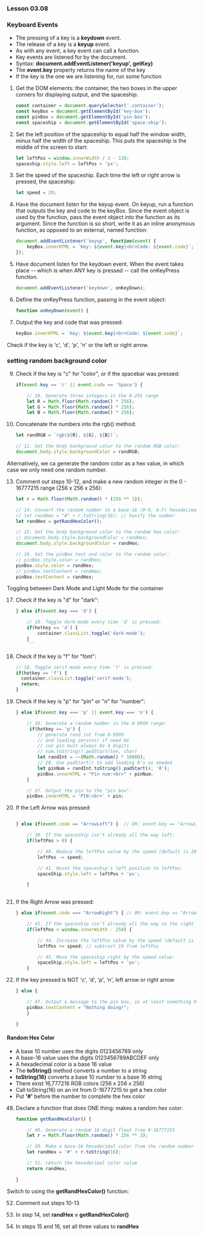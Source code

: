 ### Lesson 03.08

### Keyboard Events

- The pressing of a key is a **keydown** event.
- The release of a key is a **keyup** event.
- As with any event, a key event can call a function.
- Key events are listened for by the document.
- Syntax: **document.addEventListener('keyup', getKey)**
- The **event.key** property returns the name of the key
- If the key is the one we are listening for, run some function

1. Get the DOM elements: the container, the two boxes in the upper corners for displaying output, and the spaceship:

    ```js
    const container = document.querySelector('.container');
    const keyBox = document.getElementById('key-box');
    const pinBox = document.getElementById('pin-box');
    const spaceship = document.getElementById('space-ship');
    ```

2. Set the left position of the spaceship to equal half the window width, minus half the width of the spaceship. This puts the spaceship is the middle of the screen to start:

    ```js
    let leftPos = window.innerWidth / 2 - 128;
    spaceship.style.left = leftPos + 'px';
    ```

4. Set the speed of the spaceship. Each time the left or right arrow is pressed, the spaceship:

    ```js
    let speed = 20;
    ```

5. Have the document listen for the keyup event. On keyup, run a function that outputs the key and code to the keyBox. Since the event object is used by the function, pass the event object into the function as its argument. Since the function is so short, write it as an inline anonymous function, as opposed to an external, named function:

    ```js
    document.addEventListener('keyup', function(event) {
        keyBox.innerHTML = `Key: ${event.key}<br>Code: ${event.code}`;
    });
    ```

6. Have document listen for the keydown event. When the event takes place -- which is when ANY key is pressed -- call the onKeyPress function.

    ```js
    document.addEventListener('keydown', onKeyDown);
    ```

7. Define the onKeyPress function, passing in the event object:

    ```js
    function onKeyDown(event) {
    ```

  8. Output the key and code that was pressed:
   
        ```js
        keyBox.innerHTML = `Key: ${event.key}<br>Code: ${event.code}`;
        ```

Check if the key is 'c', 'd', 'p', 'n' or the left or right arrow. 

### setting random background color 

9. Check if the key is "c" for "color", or if the spacebar was pressed:

    ```js
    if(event.key == 'c' || event.code == 'Space') {

        // 10. Generate three integers in the 0-255 range
        let R = Math.floor(Math.random() * 256);
        let G = Math.floor(Math.random() * 256);
        let B = Math.floor(Math.random() * 256);
    ```

11. Concatenate the numbers into the rgb() method:

    ```js
    let randRGB = `rgb(${R}, ${G}, ${B})`;

    // 12. Set the body background color to the random RGB color:
    document.body.style.backgroundColor = randRGB;
    ```

Alternatively, we ca generate the random color as a hex value, in which case we only need one random number.

13. Comment out steps 10-12, and make a new random integer in the 0 - 16777215 range (256 x 256 x 256):

    ```js
    let r = Math.floor(Math.random() * (256 ** 3));

    // 14. Convert the random number to a base-16 (0-9, A-F) hexadecimal value by calling the toString(16) method on the number.
    // let randHex = "#" + r.toString(16); // hexify the number
    let randHex = getRandHexColor();

    // 15. Set the body background color to the random hex color:
    // document.body.style.backgroundColor = randHex;
    document.body.style.backgroundColor = randHex;

    // 16. Set the pinBox text and color to the random color:
    // pinBox.style.color = randHex; 
    pinBox.style.color = randHex; 
    // pinBox.textContent = randHex;
    pinBox.textContent = randHex;
    ```

Toggling between Dark Mode and Light Mode for the container

17. Check if the key is "d" for "dark":

    ```js
    } else if(event.key === 'd') {

        // 18. Toggle dark-mode every time 'd' is pressed:
        if(hotkey == 'd') {
            container.classList.toggle('dark-mode');
        }
        ```

23. Check if the key is "f" for "font":

    ```js
    // 18. Toggle serif-mode every time 'f' is pressed:
    if(hotkey == 'f') {
      container.classList.toggle('serif-mode');
      return;
    }
    ```

29. Check if the key is "p" for "pin" or "n" for "number":

    ```js
    } else if(event.key === 'p' || event.key === 'n') {

        // 19. Generate a random number in the 0-9999 range:
         if(hotkey == 'p') {
            // generate rand int from 0-9999 
            // and leading zero(es) if need be
            // cuz pin must always be 4 digits
            // num.toString().padStart(len, char)
            let randInt = ~~(Math.random() * 10000);
            // 20. Use padStart() to add leading 0's as needed
            let pinNum = randInt.toString().padStart(4, '0');
            pinBox.innerHTML = "Pin num:<br>" + pinNum;
        }

        // 37. Output the pin to the "pin box":
        pinBox.innerHTML = 'PIN:<br>' + pin;
    ```
 
  38. If the Left Arrow was pressed:

        ```js

        } else if(event.code == "ArrowLeft") {  // OR: event.key == "ArrowLeft"

            // 39. If the spaceship isn't already all the way left:
            if(leftPos > 0) {

                // 40. Reduce the leftPos value by the speed (default is 20):
                leftPos -= speed; 

                // 41. Reset the spaceship's left position to leftPos:
                spaceShip.style.left = leftPos + 'px';

            }
            
        ```

  42. If the Right Arrow was pressed:

        ```js
        } else if(event.code === "ArrowRight") { // OR: event.key == "ArrowRight"

            // 43. If the spaceship isn't already all the way to the right (250px from the right end of the window):
            if(leftPos < window.innerWidth - 250) {

                // 44. Increase the leftPos value by the speed (default is 20):
                leftPos += speed; // subtract 10 from leftPos

                // 45. Move the spaceship right by the speed value:
                spaceShip.style.left = leftPos + 'px';
            }
        ```

  46. If the key pressed is NOT 'c', 'd', 'p', 'n', left arrow or right arrow

        ```js
        } else {

            // 47. Output a message to the pin box, so at least something happens:
            pinBox.textContent = "Nothing doing!";
            }

        }
        ```

#### Random Hex Color
- A base 10 number uses the digits 0123456789 only
- A base-16 value uses the digits 0123456789ABCDEF only
- A hexadecimal color is a base 16 value
- The **toString()** method converts a number to a string 
- **toString(16)** converts a base 10 number to a base 16 string 
- There exist 16,777216 RGB colors (256 x 256 x 256)
- Call toString(16) on an int from 0-16777215 to get a hex color
- Put **'#'** before the number to complete the hex color

48. Declare a function that does ONE thing: makes a random hex color:

    ```js
    function getRandHexColor() {

        // 49. Generate a random 16-digit float from 0-16777215
        let r = Math.floor(Math.random() * 256 ** 3);
    
        // 50. Make a base-16 hexadecimal color from the random number and return it
        let randHex = '#' + r.toString(16);

        // 51. return the hexadecimal color value
        return randHex;

    }
    ```

Switch to using the **getRandHexColor()** function:

52. Comment out steps 10-13

53. In step 14, set **randHex = getRandHexColor()**

54. In steps 15 and 16, set all three values to **randHex**
